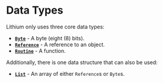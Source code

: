# Data Types

Lithium only uses three core data types:

* [**`Byte`**](./byte.md) - A byte (eight (8) bits).
* [**`Reference`**](./reference.md) - A reference to an object. 
* [**`Routine`**](./function) - A function.

Additionally, there is one data structure that can also be used:

* [**`List`**](./list.md) - An array of either `Reference`s or `Byte`s.
